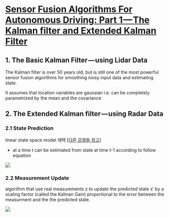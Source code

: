 # [Sensor Fusion Algorithms For Autonomous Driving: Part 1 — The Kalman filter and Extended Kalman Filter](https://medium.com/@wilburdes/sensor-fusion-algorithms-for-autonomous-driving-part-1-the-kalman-filter-and-extended-kalman-a4eab8a833dd)


## 1. The Basic Kalman Filter — using Lidar Data

The Kalman filter is over 50 years old, but is still one of the most powerful sensor fusion algorithms for smoothing noisy input data and estimating state. 

It assumes that location variables are gaussian i.e. can be completely parametrized by the mean and the covariance




## 2. The Extended Kalman filter — using Radar Data


### 2.1 State Prediction

linear state space model 채택 [[다른 모델들 참고]](https://uk.mathworks.com/help/ident/ug/what-are-state-space-models.html)
- at a time t can be estimated from state at time t-1 according to follow equation

![](https://cdn-images-1.medium.com/max/1200/1*rv35k4mQgQr2UVrVRH9uMg.png)


### 2.2 Measurement Update

 algorithm that use real measurements z to update the predicted state x′ by a scaling factor (called the Kalman Gain) proportional to the error between the measurment and the the predicted state.
 
 
![](https://cdn-images-1.medium.com/max/800/1*mOphU54_P-DgzPeeRLQP8g.png)


 